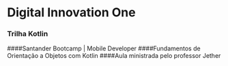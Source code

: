 # Digital Innovation One

### Trilha Kotlin

####Santander Bootcamp | Mobile Developer
####Fundamentos de Orientação a Objetos com Kotlin
####Aula ministrada pelo professor Jether
